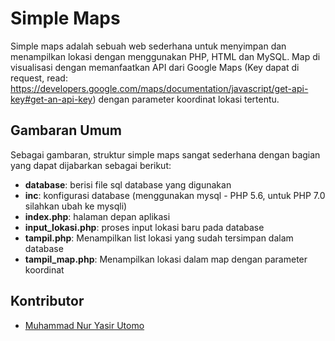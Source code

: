 # Simple Maps

Simple maps adalah sebuah web sederhana untuk menyimpan dan menampilkan lokasi dengan menggunakan PHP, HTML dan MySQL. Map di visualisasi dengan memanfaatkan API dari Google Maps (Key dapat di request, read: https://developers.google.com/maps/documentation/javascript/get-api-key#get-an-api-key) dengan parameter koordinat lokasi tertentu. 

## Gambaran Umum

Sebagai gambaran, struktur simple maps sangat sederhana dengan bagian yang dapat dijabarkan sebagai berikut:

* **database**: berisi file sql database yang digunakan
* **inc**: konfigurasi database (menggunakan mysql - PHP 5.6, untuk PHP 7.0 silahkan ubah ke mysqli)
* **index.php**: halaman depan aplikasi
* **input_lokasi.php**: proses input lokasi baru pada database
* **tampil.php**: Menampilkan list lokasi yang sudah tersimpan dalam database
* **tampil_map.php**: Menampilkan lokasi dalam map dengan parameter koordinat

## Kontributor

* [Muhammad Nur Yasir Utomo](https://www.facebook.com/yasirutomo)